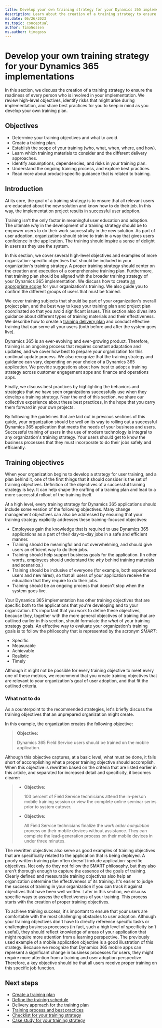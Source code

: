 ```yaml
---
title: Develop your own training strategy for your Dynamics 365 implementations
description: Learn about the creation of a training strategy to ensure the readiness of every person involved in your implementation.
ms.date: 06/26/2023
ms.topic: conceptual
author: TimoGossen
ms.author: timogoss
---
```


# Develop your own training strategy for your Dynamics 365 implementations

In this section, we discuss the creation of a training strategy to ensure the readiness of every person who is involved in your implementation. We review high-level objectives, identify risks that might arise during implementation, and share best practices for you to keep in mind as you develop your own training plan.

## Objectives

- Determine your training objectives and what to avoid.
- Create a training plan.
- Establish the scope of your training (who, what, when, where, and how).
- Learn which training materials to consider and the different delivery approaches.
- Identify assumptions, dependencies, and risks in your training plan.
- Understand the ongoing training process, and explore best practices.
- Read more about product-specific guidance that is related to training.

## Introduction

At its core, the goal of a training strategy is to ensure that all relevant users are educated about the new solution and know how to do their job. In this way, the implementation project results in successful user adoption.

Training isn't the only factor in meaningful user education and adoption. The ultimate *why* in the development of a training strategy should be to empower users to do their work successfully in the new solution. As part of user adoption, organizations should strive to train in a way that gives users confidence in the application. The training should inspire a sense of delight in users as they use the system.

In this section, we cover several high-level objectives and examples of more organization-specific objectives that should be included in your organization's training strategy. A proper training strategy should center on the creation and execution of a comprehensive training plan. Furthermore, that training plan should be aligned with the broader training strategy of your Dynamics 365 implementation. We discuss how to create [an appropriate scope](training-strategy-training-plan-scope-and-audience.md) for your organization's training. We also guide you to confirm the different groups of users that must be trained.

We cover training subjects that should be part of your organization's overall project plan, and the best way to keep your training plan and project plan coordinated so that you avoid significant issues. This section also dives into guidance about different types of training materials and their effectiveness. We describe how to create a [training delivery plan](training-strategy-training-plan-delivery-approach.md) and conduct effective training that can serve all your users (both before and after the system goes live).

Dynamics 365 is an ever-evolving and ever-growing product. Therefore, training is an ongoing process that requires constant adaptation and updates, and we cover how best to prepare your organization for this continual update process. We also recognize that the training strategy and guidance can vary, depending on your choice of a Dynamics 365 application. We provide suggestions about how best to adopt a training strategy across customer engagement apps and finance and operations apps.

Finally, we discuss best practices by highlighting the behaviors and strategies that we have seen organizations successfully use when they develop a training strategy. Near the end of this section, we share our collective experience about these best practices, in the hope that you carry them forward in your own projects.

By following the guidelines that are laid out in previous sections of this guide, your organization should be well on its way to rolling out a successful Dynamics 365 application that meets the needs of your business and users. Successful training of users in the use of modern technology is integral to any organization's training strategy. Your users should get to know the business processes that they must incorporate to do their jobs safely and efficiently.

## Training objectives

When your organization begins to develop a strategy for user training, and a plan behind it, one of the first things that it should consider is the set of  training objectives. Definition of the objectives of a successful training strategy is key. It can help shape the crafting of a training plan and lead to a more successful rollout of the training itself.

At a high level, every training strategy for Dynamics 365 applications should include some version of the following objectives. Many change management objectives can also be addressed by ensuring that your training strategy explicitly addresses these training-focused objectives:

- Employees gain the knowledge that is required to use Dynamics 365 applications as a part of their day-to-day jobs in a safe and efficient manner.
- Training should be meaningful and not overwhelming, and should give users an efficient way to do their jobs.
- Training should help support business goals for the application. (In other words, employees should understand the *why* behind training materials and scenarios.)
- Training should be inclusive of everyone (for example, both experienced users and new hires), so that all users of your application receive the education that they require to do their jobs.
- Training should be an ongoing process that doesn't stop when the system goes live.

Your Dynamics 365 implementation has other training objectives that are specific both to the applications that you're developing and to your organization. It's important that you work to define these objectives, because they, together with the more general objectives of training that are outlined earlier in this section, should formulate the *what* of your training strategy goals. An effective way to evaluate your organization's training goals is to follow the philosophy that is represented by the acronym *SMART*:

- Specific
- Measurable
- Achievable
- Realistic
- Timely

Although it might not be possible for every training objective to meet every one of these metrics, we recommend that you create training objectives that are relevant to your organization's goal of user adoption, and that fit the outlined criteria.

### What not to do

As a counterpoint to the recommended strategies, let's briefly discuss the training objectives that an unprepared organization might create.

In this example, the organization creates the following objective:

> **Objective:**
>
> Dynamics 365 Field Service users should be trained on the mobile application.

Although this objective captures, at a basic level, what must be done, it falls short of accomplishing what a proper training objective should accomplish. When this objective is rewritten based on the criteria that are listed earlier in this article, and separated for increased detail and specificity, it becomes clearer:

> - **Objective:**
>
>    100 percent of Field Service technicians attend the in-person mobile training session or view the complete online seminar series prior to system cutover.
>
> - **Objective:**
>
>    All Field Service technicians finalize the *work order completion* process on their mobile devices without assistance. They can complete the lead-generation process on their mobile devices in under three minutes.

The rewritten objectives also serve as good examples of training objectives that are specifically related to the application that is being deployed. A poorly written training plan often doesn't include application-specific objectives. Not only do they not follow the SMART philosophy, but they also aren't thorough enough to capture the essence of the goals of training. Clearly defined and measurable training objectives also help an organization determine the effectiveness of its training. It's easier to judge the success of training in your organization if you can track it against objectives that have been well written. Later in this section, we discuss specific ways to assess the effectiveness of your training. This process starts with the creation of proper training objectives.

To achieve training success, it's important to ensure that your users are comfortable with the most challenging obstacles to user adoption. Although your training objectives don't have to directly reference specific tasks or challenging business processes (in fact, such a high level of specificity isn't useful), they should reflect knowledge of areas of your application that might require more attention from a learning perspective. The previously used example of a mobile application objective is a good illustration of this strategy. Because we recognize that Dynamics 365 mobile apps can represent a significant change in business processes for users, they might require more attention from a training and user adoption perspective. Therefore, a key objective should be that all users receive proper training on this specific job function.

## Next steps

- [Create a training plan](training-strategy-training-plan-scope-and-audience.md)
- [Define the training schedule](training-strategy-training-plan-schedule-and-materials.md)
- [Delivery approach for the training plan](training-strategy-training-plan-delivery-approach.md)
- [Training process and best practices](training-strategy-process-and-best-practices.md)
- [Checklist for your training strategy](training-strategy-checklist.md)
- [Case study for your training strategy](training-strategy-case-study.md)
